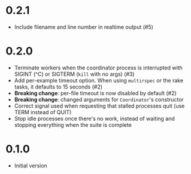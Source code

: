 # 0.2.1

* Include filename and line number in realtime output (#5)

# 0.2.0

* Terminate workers when the coordinator process is interrupted with SIGINT (^C)
  or SIGTERM (`kill` with no args) (#3)
* Add per-example timeout option. When using `multirspec` or the rake tasks, it
  defaults to 15 seconds (#2)
* **Breaking change**: per-file timeout is now disabled by default (#2)
* **Breaking change**: changed arguments for `Coordinator`'s constructor
* Correct signal used when requesting that stalled processes quit (use TERM
  instead of QUIT)
* Stop idle processes once there's no work, instead of waiting and stopping
  everything when the suite is complete

# 0.1.0

* Initial version
